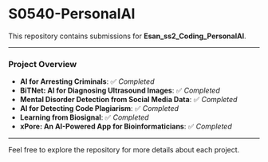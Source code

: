 # S0540-PersonalAl

This repository contains submissions for **Esan_ss2_Coding_PersonalAl**.

---

### Project Overview
- **AI for Arresting Criminals**: ✅ *Completed*  
- **BiTNet: AI for Diagnosing Ultrasound Images**: ✅ *Completed*  
- **Mental Disorder Detection from Social Media Data**: ✅ *Completed*  
- **AI for Detecting Code Plagiarism**: ✅ *Completed*  
- **Learning from Biosignal**: ✅ *Completed*  
- **xPore: An AI-Powered App for Bioinformaticians**: ✅ *Completed*  

---

Feel free to explore the repository for more details about each project.


